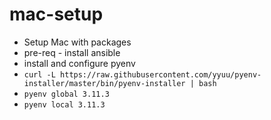 # mac-setup
- Setup Mac with packages
- pre-req - install ansible
- install and configure pyenv
- `curl -L https://raw.githubusercontent.com/yyuu/pyenv-installer/master/bin/pyenv-installer | bash`
- `pyenv global 3.11.3`
- `pyenv local 3.11.3`
